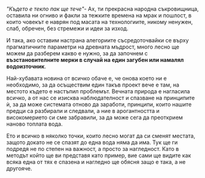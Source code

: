 *"Където е текло пак ще тече"*- Ах, ти прекрасна народна съкровищница, оставила ни огниво и факли за тежките времена на мрак и пошлост, в които човекът е наврян под масата на технологиите, никому ненужен, слаб, обречен, без стремежи и идеи за изход.

И така, ако оставим настрана алегориите съсредоточвайки се върху прагматичните параметри на древната мъдрост, много лесно ще можем да разберем какво е нужно, за да започнем с **възстановителните мерки в случай на един загубен или намалял водоизточник**.

Най-хубавата новина от всичко обаче е, че онова което ни е необходимо, за да осъществим един такъв проект вече е там, на местото където е настъпил проблемът. Вечната природа е нагласила всичко, а от нас се изисква наблюдателност и спазване на принципите ѝ, за да може системата отново да заработи, принципи, които нашите предци са разбирали и следвали, а ние в арогантността и високомерието си сме забравили, за да може сега да преоткрием наново топлата вода. 

Ето и всичко в няколко точки, които лесно могат да си сменят местата, защото докато не се спазят до една вода няма да има. Тук ще ги подредя не по степен на важност, а просто за нагледност. Като в методът който ще ви представя като пример, вие сами ще видите как всяка една от тях е спазена и нагледно ще обясня защо е така, а не другояче.
